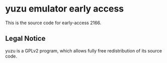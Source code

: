 yuzu emulator early access
=============

This is the source code for early-access 2166.

## Legal Notice

yuzu is a GPLv2 program, which allows fully free redistribution of its source code.